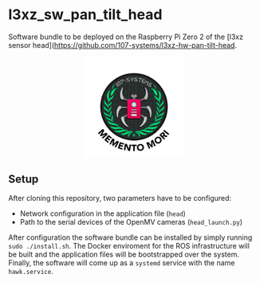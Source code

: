 # l3xz_sw_pan_tilt_head
Software bundle to be deployed on the Raspberry Pi Zero 2 of the [l3xz sensor head](https://github.com/107-systems/l3xz-hw-pan-tilt-head.

<p align="center">
  <a href="https://github.com/107-systems/l3xz"><img src="https://raw.githubusercontent.com/107-systems/.github/main/logo/l3xz-logo-memento-mori-github.png" width="40%"></a>
</p>

## Setup

After cloning this repository, two parameters have to be configured:

* Network configuration in the application file (```head```)
* Path to the serial devices of the OpenMV cameras (```head_launch.py```)

After configuration the software bundle can be installed by simply running ```sudo ./install.sh```.
The Docker enviroment for the ROS infrastructure will be built and the application files will be bootstrapped over the system. Finally, the software will come up as a ```systemd``` service with the name ```hawk.service```.
